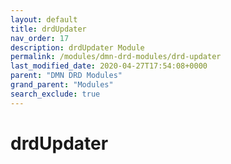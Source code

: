 ```yaml
---
layout: default
title: drdUpdater
nav_order: 17
description: drdUpdater Module
permalink: /modules/dmn-drd-modules/drd-updater
last_modified_date: 2020-04-27T17:54:08+0000
parent: "DMN DRD Modules"
grand_parent: "Modules"
search_exclude: true
---
```


# drdUpdater
